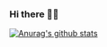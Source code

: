 ### Hi there 👋👋

[![Anurag's github stats](https://github-readme-stats.vercel.app/api?username=Sumin971013)](https://github.com/anuraghazra/github-readme-stats)


<!--
**Sumin971013/Sumin971013** is a ✨ _special_ ✨ repository because its `README.md` (this file) appears on your GitHub profile.

Here are some ideas to get you started:

- 🔭 I’m currently working on ...
- 🌱 I’m currently learning ...
- 👯 I’m looking to collaborate on ...
- 🤔 I’m looking for help with ...
- 💬 Ask me about ...
- 📫 How to reach me: ...
- 😄 Pronouns: ...
- ⚡ Fun fact: ...
-->
